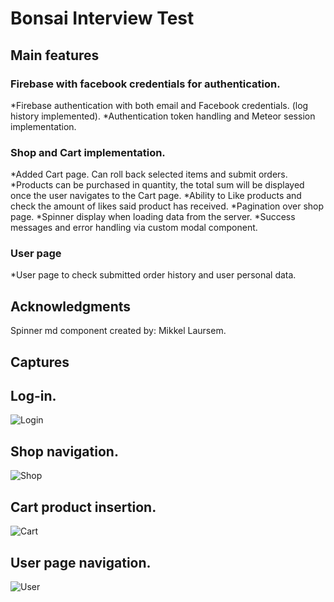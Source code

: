 # Bonsai Interview Test

## Main features

### Firebase with facebook credentials for authentication.

*Firebase authentication with both email and Facebook credentials. (log history implemented).
*Authentication token handling and Meteor session implementation.

### Shop and Cart implementation.

*Added Cart page. Can roll back selected items and submit orders.
*Products can be purchased in quantity, the total sum will be displayed once the user navigates to the Cart page.
*Ability to Like products and check the amount of likes said product has received.
*Pagination over shop page.
*Spinner display when loading data from the server.
*Success messages and error handling via custom modal component.

### User page
*User page to check submitted order history and user personal data.

## Acknowledgments

Spinner md component created by:
Mikkel Laursem.

## Captures

## Log-in.
![Login](https://raw.githubusercontent.com/UlisesFS-ISC/interview-test/interview_UlisesFS/docs/logIn.gif)

## Shop navigation.
![Shop](https://raw.githubusercontent.com/UlisesFS-ISC/interview-test/interview_UlisesFS/docs/shopNav.gif)

## Cart product insertion.
![Cart](https://raw.githubusercontent.com/UlisesFS-ISC/interview-test/interview_UlisesFS/docs/cartNav.gif)

## User page navigation.
![User](https://raw.githubusercontent.com/UlisesFS-ISC/interview-test/interview_UlisesFS/docs/userNav.gif)
